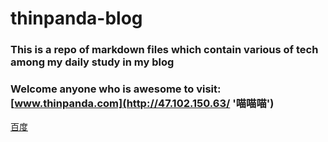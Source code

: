 # thinpanda-blog
###  This is a repo of markdown files which contain various of tech among my daily study in my blog 

### Welcome anyone who is awesome to visit: [www.thinpanda.com](http://47.102.150.63/ '喵喵喵')
<a href="www.baidu.com" traget="_blank">百度</a>

